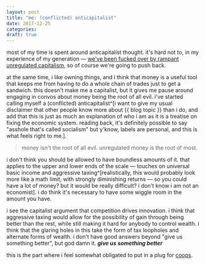 ```yaml
---
layout: post
title: "me: (conflicted) anticapitalist"
date: 2017-12-25
categories:
draft: true
---
```


most of my time is spent around anticapitalist thought. it's hard not to, in my experience of my generation — [we've been fucked over by rampant unregulated capitalism](http://highline.huffingtonpost.com/articles/en/poor-millennials/), so of course we're going to push back.

at the same time, i like owning things, and i think that money is a useful tool that keeps me from having to do a whole chain of trades just to get a sandwich. this doesn't make me a capitalist, but it gives me pause around engaging in convos about money being the root of all evil. i've started calling myself a (conflicted) anticapitalist^[i want to give my usual disclaimer that other people know more about {{ blog topic }} than i do, and add that this is just as much an explanation of who i am as it is a treatise on fixing the economic system. reading back, it's definitely possible to say "asshole that's called socialism" but y'know, labels are personal, and this is what feels right to me.].

> money isn't the root of all evil. unregulated money is the root of most.

i don't think you should be allowed to have boundless amounts of it. that applies to the upper and lower ends of the scale — touches on universal basic income and aggressive taxing^[realistically, this would probably look more like a math limit, with strongly diminishing returns — so you could have a lot of money? but it would be really difficult? i don't know i am not an economist]. i do think it's necessary to have some wiggle room in the amount you have.

i see the capitalist argument that competition drives innovation. i think that aggressive taxing would allow for the possibility of gain through being better than the rest, while still making it hard for anybody to control wealth.
i think that the glaring holes in this take the form of tax loopholes and alternate forms of wealth. i don't have good answers beyond "give us something better", but god damn it. ***give us something better***

this is the part where i feel somewhat obligated to put in a plug for [coops](https://blog.rowan.website/tag/coop/).
